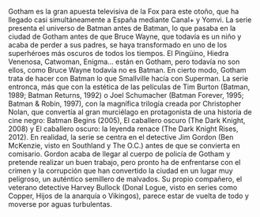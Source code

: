 Gotham es la gran apuesta televisiva de la Fox para este otoño, que ha llegado casi simultáneamente a España mediante Canal+ y Yomvi. La serie presenta el universo de Batman antes de Batman, lo que pasaba en la ciudad de Gotham antes de que Bruce Wayne, que todavía es un niño y acaba de perder a sus padres, se haya transformado en uno de los superhéroes más oscuros de todos los tiempos. El Pingüino, Hiedra Venenosa, Catwoman, Enigma… están en Gotham, pero todavía no son ellos, como Bruce Wayne todavía no es Batman. En cierto modo, Gotham trata de hacer con Batman lo que Smallville hacía con Superman.
La serie entronca, más que con la estética de las películas de Tim Burton (Batman, 1989; Batman Returns, 1992) o Joel Schumacher (Batman Forever, 1995; Batman & Robin, 1997), con la magnífica trilogía creada por Christopher Nolan, que convertía al gran murciélago en protagonista de una historia de cine negro: Batman Begins (2005), El caballero oscuro (The Dark Knight, 2008) y El caballero oscuro: la leyenda renace (The Dark Knight Rises, 2012). En realidad, la serie se centra en el detective Jim Gordon (Ben McKenzie, visto en Southland y The O.C.) antes de que se convierta en comisario. Gordon acaba de llegar al cuerpo de policía de Gotham y pretende realizar un buen trabajo, pero pronto ha de enfrentarse con el crimen y la corrupción que han convertido la ciudad en un lugar muy peligroso, un auténtico semillero de malvados. Su propio compañero, el veterano detective Harvey Bullock (Donal Logue, visto en series como Copper, Hijos de la anarquía o Vikingos), parece estar de vuelta de todo y moverse por aguas turbulentas.